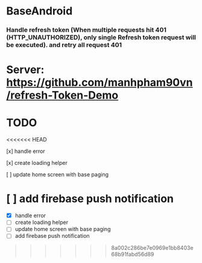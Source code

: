 # BaseAndroid
### Handle refresh token (When multiple requests hit 401 (HTTP_UNAUTHORIZED), only single Refresh token request will be executed). and retry all request 401

# Server: https://github.com/manhpham90vn/refresh-Token-Demo

# TODO
<<<<<<< HEAD

[x] handle error 

[x] create loading helper

[ ] update home screen with base paging

[ ] add firebase push notification
=======
- [x] handle error 
- [ ] create loading helper
- [ ] update home screen with base paging
- [ ] add firebase push notification
>>>>>>> 8a002c286be7e0969e1bb8403e68b91fabd56d89
